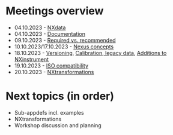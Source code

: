 # Meetings overview

- 04.10.2023 - [NXdata](2023-10-04_NXdata.md)
- 04.10.2023 - [Documentation](2023-10-04_documentation.md)
- 09.10.2023 - [Required vs. recommended](2023-10-09_required_recommended.md)
- 10.10.2023/17.10.2023 - [Nexus concepts](2023-10-10_nexus_concepts.md)
- 18.10.2023 - [Versioning](2023-10-18_nexus_defs_versioning.md), [Calibration, legacy data](2023-10-18_calibration_instrument-history_legacy-data.md), [Additions to NXinstrument](2023-10-18_additions_to_nxmpes_instrument.md)
- 19.10.2023 - [ISO compatibility](2023-10-19_ISO_compatibility.md)
- 20.10.2023 - [NXtransformations](2023-10-20_transformations.md)

# Next topics (in order)
- Sub-appdefs incl. examples
- NXtransformations
- Workshop discussion and planning